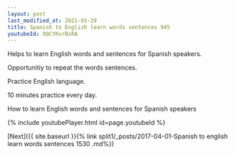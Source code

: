 ```yaml
---
layout: post
last_modified_at: 2021-03-29
title: Spanish to English learn words sentences 945 
youtubeId: 9QCYKxrBsRA
---
```

 
 
Helps to learn English words and sentences for Spanish speakers.

Opportunitiy to repeat the words sentences. 

Practice English language. 
 
10 minutes practice every day. 
 
How to learn English words and sentences for Spanish speakers 
 
{% include youtubePlayer.html id=page.youtubeId %}
 
 
[Next]({{ site.baseurl }}{% link  split1/_posts/2017-04-01-Spanish to english learn words sentences 1530 .md%})
 
